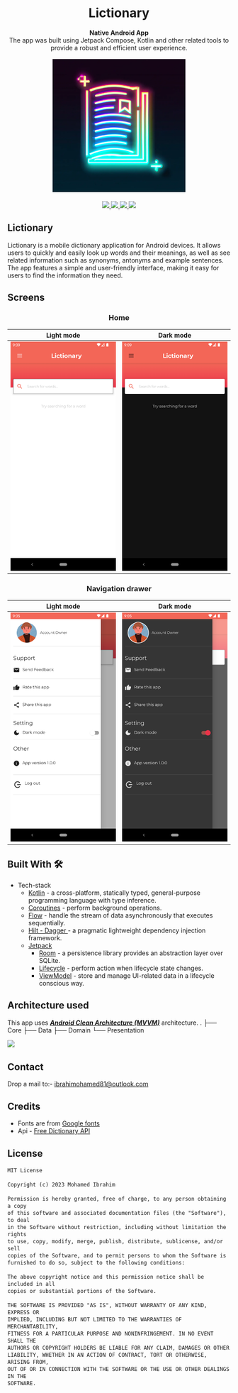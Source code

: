 <h1 align="center">Lictionary</h1>

<div align="center">
  <strong>Native Android App</strong>
</div>
<div align="center">
  The app was built using Jetpack Compose, Kotlin and other related tools to provide a robust and efficient user experience.
</div>
<br />
<div align="center">
 <img src = "https://github.com/moemaair/Lictionary/blob/main/lictionary_assets/lictionary_logo.png" width = "300px"/>
</div>

<br />

<div align="center">

<a href="https://github.com/moemaair/Lictionary/blob/main/lictionary_assets/debug/app_debug_v1.apk" >
      <img src = "https://img.shields.io/badge/Master-Master?color=7885FF&label=Sample%20App&logo=android&style=for-the-badge" />
    </a> 
    <a href = "https://developer.android.com/jetpack/androidx/versions/all-channel#december_16_2020">
      <img src = "https://img.shields.io/badge/Jetpack%20Compose-1.1.1-brightgreen" />
    </a>
    <a href = "https://github.com/moemaair/Lictionary/blob/main/LICENSE"> 
        <img src = "https://img.shields.io/github/license/moemaair/lictionary" />
    </a>
   <a href = "https://twitter.com/codingin254">
     <img src = "https://img.shields.io/twitter/url?style=social&url=https%3A%2F%2Ftwitter.com%2Fcodingin254" />
   </a>
</div>

## Lictionary
Lictionary is a mobile dictionary application for Android devices. It allows users to quickly and easily look up words and their meanings, as well as see related information such as synonyms, antonyms and example sentences. The app features a simple and user-friendly interface, making it easy for users to find the information they need.

## Screens
<h3 align="center">Home</h3>

| Light mode                                                                                         | Dark mode                                                                                         |
|----------------------------------------------------------------------------------------------------|---------------------------------------------------------------------------------------------------|
| ![](https://github.com/moemaair/Lictionary/blob/main/lictionary_assets/lictionary_light_home.png ) | ![](https://github.com/moemaair/Lictionary/blob/main/lictionary_assets/lictionary_dark_home.png ) |

<h3 align="center">Navigation drawer</h3>

| Light mode                                                                                           | Dark mode                                                                                           |
|------------------------------------------------------------------------------------------------------|-----------------------------------------------------------------------------------------------------|
| ![](https://github.com/moemaair/Lictionary/blob/main/lictionary_assets/lictionary_light_drawer.png ) | ![](https://github.com/moemaair/Lictionary/blob/main/lictionary_assets/lictionary_dark_drawer.png ) |

## Built With 🛠

* Tech-stack
    * [Kotlin](https://kotlinlang.org/) - a cross-platform, statically typed, general-purpose programming language with type inference.
    * [Coroutines](https://kotlinlang.org/docs/reference/coroutines-overview.html) - perform background operations.
    * [Flow](https://kotlinlang.org/docs/reference/coroutines/flow.html) - handle the stream of data asynchronously that executes sequentially.
    * [Hilt - Dagger ](https://dagger.dev/hilt/) - a pragmatic lightweight dependency injection framework.
    * [Jetpack](https://developer.android.com/jetpack)
        * [Room](https://developer.android.com/topic/libraries/architecture/room) - a persistence library provides an abstraction layer over SQLite.
        * [Lifecycle](https://developer.android.com/topic/libraries/architecture/lifecycle) - perform action when lifecycle state changes.
        * [ViewModel](https://developer.android.com/topic/libraries/architecture/viewmodel) - store and manage UI-related data in a lifecycle conscious way.

## Architecture used

This app uses [***Android Clean Architecture (MVVM)***](https://developer.android.com/topic/architecture) architecture.
.
├── Core
├── Data
├── Domain
└── Presentation

![](clean_arch_pic.png)

## Contact

Drop a mail to:- ibrahimohamed81@outlook.com

## Credits

- Fonts are from [Google fonts](https://fonts.google.com/knowledge)
- Api - [Free Dictionary API](https://dictionaryapi.dev/)

## License

```
MIT License

Copyright (c) 2023 Mohamed Ibrahim

Permission is hereby granted, free of charge, to any person obtaining a copy
of this software and associated documentation files (the "Software"), to deal
in the Software without restriction, including without limitation the rights
to use, copy, modify, merge, publish, distribute, sublicense, and/or sell
copies of the Software, and to permit persons to whom the Software is
furnished to do so, subject to the following conditions:

The above copyright notice and this permission notice shall be included in all
copies or substantial portions of the Software.

THE SOFTWARE IS PROVIDED "AS IS", WITHOUT WARRANTY OF ANY KIND, EXPRESS OR
IMPLIED, INCLUDING BUT NOT LIMITED TO THE WARRANTIES OF MERCHANTABILITY,
FITNESS FOR A PARTICULAR PURPOSE AND NONINFRINGEMENT. IN NO EVENT SHALL THE
AUTHORS OR COPYRIGHT HOLDERS BE LIABLE FOR ANY CLAIM, DAMAGES OR OTHER
LIABILITY, WHETHER IN AN ACTION OF CONTRACT, TORT OR OTHERWISE, ARISING FROM,
OUT OF OR IN CONNECTION WITH THE SOFTWARE OR THE USE OR OTHER DEALINGS IN THE
SOFTWARE.
```